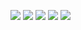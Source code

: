 <!--
**Stanley5249/Stanley5249** is a ✨ _special_ ✨ repository because its `README.md` (this file) appears on your GitHub profile.

Here are some ideas to get you started:

- 🔭 I’m currently working on ...
- 🌱 I’m currently learning ...
- 👯 I’m looking to collaborate on ...
- 🤔 I’m looking for help with ...
- 💬 Ask me about ...
- 📫 How to reach me: ...
- 😄 Pronouns: ...
- ⚡ Fun fact: ...
-->

![](https://github-profile-summary-cards.vercel.app/api/cards/profile-details?username=Stanley5249&theme=dracula)
![](https://github-profile-summary-cards.vercel.app/api/cards/repos-per-language?username=Stanley5249&theme=dracula)
![](https://github-profile-summary-cards.vercel.app/api/cards/most-commit-language?username=Stanley5249&theme=dracula)
![](https://github-profile-summary-cards.vercel.app/api/cards/stats?username=Stanley5249&theme=dracula)
![](https://github-profile-summary-cards.vercel.app/api/cards/productive-time?username=Stanley5249&theme=dracula&utcOffset=8)
